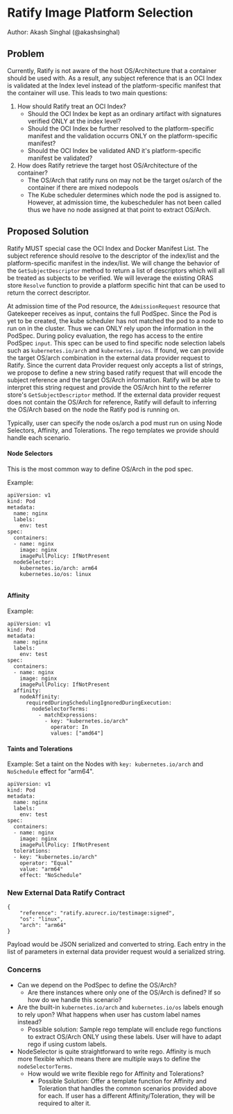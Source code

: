 # Ratify Image Platform Selection
Author: Akash Singhal (@akashsinghal)

## Problem

Currently, Ratify is not aware of the host OS/Architecture that a container should be used with. As a result, any subject reference that is an OCI Index is validated at the Index level instead of the platform-specific manifest that the container will use. This leads to two main questions:

1. How should Ratify treat an OCI Index?
    - Should the OCI Index be kept as an ordinary artifact with signatures verified ONLY at the index level?
    - Should the OCI Index be further resolved to the platform-specific manifest and the validation occurrs ONLY on the platform-specific manifest?
    - Should the OCI Index be validated AND it's platform-specific manifest be validated? 
2. How does Ratify retrieve the target host OS/Architecture of the container?
    - The OS/Arch that ratify runs on may not be the target os/arch of the container if there are mixed nodepools
    - The Kube scheduler determines which node the pod is assigned to. However, at admission time, the kubescheduler has not been called thus we have no node assigned at that point to extract OS/Arch.

## Proposed Solution

Ratify MUST special case the OCI Index and Docker Manifest List. The subject reference should resolve to the descriptor of the index/list and the platform-specific manifest in the index/list. We will change the behavior of the `GetSubjectDescriptor` method to return a list of descriptors which will all be treated as subjects to be verified. We will leverage the existing ORAS store `Resolve` function to provide a platform specific hint that can be used to return the correct descriptor. 

At admission time of the Pod resource, the `AdmissionRequest` resource that Gatekeeper receives as input, contains the full PodSpec. Since the Pod is yet to be created, the kube scheduler has not matched the pod to a node to run on in the cluster. Thus we can ONLY rely upon the information in the PodSpec. During policy evaluation, the rego has access to the entire PodSpec `input`. This spec can be used to find specific node selection labels such as `kubernetes.io/arch` and `kubernetes.io/os`. If found, we can provide the target OS/arch combination in the external data provider request to Ratify. Since the current data Provider request only accepts a list of strings, we propose to define a new string based ratify request that will encode the subject reference and the target OS/Arch information. Ratify will be able to interpret this string request and provide the OS/Arch hint to the referrer store's `GetSubjectDescriptor` method. If the external data provider request does not contain the OS/Arch for reference, Ratify will default to inferring the OS/Arch based on the node the Ratify pod is running on. 

Typically, user can specify the node os/arch a pod must run on using Node Selectors, Affinity, and Tolerations. The rego templates we provide should handle each scenario.

#### Node Selectors

This is the most common way to define OS/Arch in the pod spec. 

Example: 

```
apiVersion: v1
kind: Pod
metadata:
  name: nginx
  labels:
    env: test
spec:
  containers:
  - name: nginx
    image: nginx
    imagePullPolicy: IfNotPresent
  nodeSelector:
    kubernetes.io/arch: arm64
    kubernetes.io/os: linux
    
```

#### Affinity

Example:
```
apiVersion: v1
kind: Pod
metadata:
  name: nginx
  labels:
    env: test
spec:
  containers:
  - name: nginx
    image: nginx
    imagePullPolicy: IfNotPresent
  affinity:
    nodeAffinity:
      requiredDuringSchedulingIgnoredDuringExecution:
        nodeSelectorTerms:
          - matchExpressions:
            - key: "kubernetes.io/arch"
              operator: In
              values: ["amd64"]
```
#### Taints and Tolerations

Example: Set a taint on the Nodes with `key: kubernetes.io/arch` and `NoSchedule` effect for "arm64".
```
apiVersion: v1
kind: Pod
metadata:
  name: nginx
  labels:
    env: test
spec:
  containers:
  - name: nginx
    image: nginx
    imagePullPolicy: IfNotPresent
  tolerations:
  - key: "kubernetes.io/arch"
    operator: "Equal"
    value: "arm64"
    effect: "NoSchedule"
```

### New External Data Ratify Contract

```
{
    "reference": "ratify.azurecr.io/testimage:signed",
    "os": "linux",
    "arch": "arm64"
}
```

Payload would be JSON serialized and converted to string. Each entry in the list of parameters in external data provider request would a serialized string.
### Concerns

- Can we depend on the PodSpec to define the OS/Arch?
    - Are there instances where only one of the OS/Arch is defined? If so how do we handle this scenario?
- Are the built-in `kubernetes.io/arch` and `kubernetes.io/os` labels enough to rely upon? What happens when user has custom label names instead?
    - Possible solution: Sample rego template will enclude rego functions to extract OS/Arch ONLY using these labels. User will have to adapt rego if using custom labels. 
- NodeSelector is quite straightforward to write rego. Affinity is much more flexible which means there are multiple ways to define the `nodeSelectorTerms`.
    - How would we write flexible rego for Affinity and Tolerations?
        - Possible Solution: Offer a template function for Affinity and Toleration that handles the common scenarios provided above for each. If user has a different Affinity/Toleration, they will be required to alter it.

